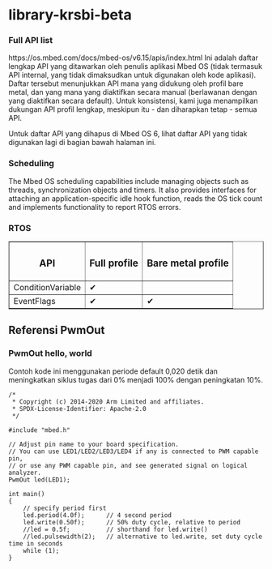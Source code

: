 # library-krsbi-beta

<h3>Full API list</h3>
https://os.mbed.com/docs/mbed-os/v6.15/apis/index.html Ini adalah daftar lengkap API yang ditawarkan oleh penulis aplikasi Mbed OS (tidak termasuk API internal, yang tidak dimaksudkan untuk digunakan oleh kode aplikasi). Daftar tersebut menunjukkan API mana yang didukung oleh profil bare metal, dan yang mana yang diaktifkan secara manual (berlawanan dengan yang diaktifkan secara default). Untuk konsistensi, kami juga menampilkan dukungan API profil lengkap, meskipun itu - dan diharapkan tetap - semua API.

Untuk daftar API yang dihapus di Mbed OS 6, lihat daftar API yang tidak digunakan lagi di bagian bawah halaman ini.

<h3>Scheduling</h3>

The Mbed OS scheduling capabilities include managing objects such as threads, synchronization objects and timers. It also provides interfaces for attaching an application-specific idle hook function, reads the OS tick count and implements functionality to report RTOS errors.


<h3>RTOS</h3>
<table border="1px">
  <tr>
    <th><h3>API</h3></th>
    <th><h3>Full profile</h3></th>
    <th><h3>Bare metal profile</h3></th>
  </tr>
  <tr>
    <td>ConditionVariable</td>
    <td>✔</td>
    <td></td>
  </tr>
  <tr>
    <td>EventFlags</td>
    <td>✔</td>
    <td>✔</td>
  </tr>
</table>

<h2>Referensi PwmOut</h2>
<h3>PwmOut hello, world</h3>
Contoh kode ini menggunakan periode default 0,020 detik dan meningkatkan siklus tugas dari 0% menjadi 100% dengan peningkatan 10%.

```
/*
 * Copyright (c) 2014-2020 Arm Limited and affiliates.
 * SPDX-License-Identifier: Apache-2.0
 */

#include "mbed.h"

// Adjust pin name to your board specification.
// You can use LED1/LED2/LED3/LED4 if any is connected to PWM capable pin,
// or use any PWM capable pin, and see generated signal on logical analyzer.
PwmOut led(LED1);

int main()
{
    // specify period first
    led.period(4.0f);      // 4 second period
    led.write(0.50f);      // 50% duty cycle, relative to period
    //led = 0.5f;          // shorthand for led.write()
    //led.pulsewidth(2);   // alternative to led.write, set duty cycle time in seconds
    while (1);
}
```
